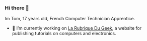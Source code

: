 ### Hi there 👋

Im Tom, 17 years old, French Computer Technician Apprentice.

- 🔭 I’m currently working on [La Rubrique Du Geek](https://larubriqueudgeek.fr), a website for publishing tutorials on computers and electronics.
